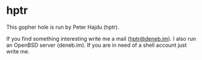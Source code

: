 # hptr

This gopher hole is run by Peter Hajdu (hptr).

If you find something interesting write me a mail (hptr@deneb.im).
I also run an OpenBSD server (deneb.im). If you are in need of a shell
account just write me.

